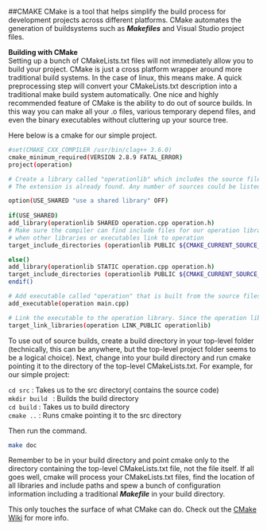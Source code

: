 ##CMAKE
CMake is a tool that helps simplify the build process for development projects across different platforms. CMake automates the generation of buildsystems such as ***Makefiles*** and Visual Studio project files.

**Building with CMake**   
Setting up a bunch of CMakeLists.txt files will not immediately allow you to build your project. CMake is just a cross platform wrapper around more traditional build systems. In the case of linux, this means make. A quick preprocessing step will convert your CMakeLists.txt description into a traditional make build system automatically. One nice and highly recommended feature of CMake is the ability to do out of source builds. In this way you can make all your .o files, various temporary depend files, and even the binary executables without cluttering up your source tree.   

Here below is a cmake for our simple project.
```sh
#set(CMAKE_CXX_COMPILER /usr/bin/clag++ 3.6.0)
cmake_minimum_required(VERSION 2.8.9 FATAL_ERROR)
project(operation)

# Create a library called "operationlib" which includes the source file "operation.cxx".
# The extension is already found. Any number of sources could be listed here.

option(USE_SHARED "use a shared library" OFF)
            
if(USE_SHARED)
add_library(operationlib SHARED operation.cpp operation.h)  
# Make sure the compiler can find include files for our operation library
# when other libraries or executables link to operation
target_include_directories (operationlib PUBLIC ${CMAKE_CURRENT_SOURCE_DIR})

else()
add_library(operationlib STATIC operation.cpp operation.h)
target_include_directories (operationlib PUBLIC ${CMAKE_CURRENT_SOURCE_DIR})
endif()

# Add executable called "operation" that is built from the source files "operation.cxx"". The extensions are automatically found.
add_executable(operation main.cpp)

# Link the executable to the operation library. Since the operation library has public include directories we will use those link directories when building operation
target_link_libraries(operation LINK_PUBLIC operationlib)   
```

To use out of source builds, create a build directory in your top-level folder (technically, this can be anywhere, but the top-level project folder seems to be a logical choice). Next, change into your build directory and run cmake pointing it to the directory of the top-level CMakeLists.txt. For example, for our simple project: 

```cd src``` : Takes us to the src directory( contains the source code)   
```mkdir build ``` : Builds the build directory   
```cd build``` : Takes us to build directory   
```cmake ..``` : Runs cmake pointing it to the src directory   


Then run the command. 
```sh
make doc
``` 

Remember to be in your build directory and point cmake only to the directory containing the top-level CMakeLists.txt file, not the file itself. If all goes well, cmake will process your CMakeLists.txt files, find the location of all libraries and include paths and spew a bunch of configuration information including a traditional ***Makefile*** in your build directory.



This only touches the surface of what CMake can do. Check out the [CMake Wiki](http://www.cmake.org/Wiki/CMake) for more info.

